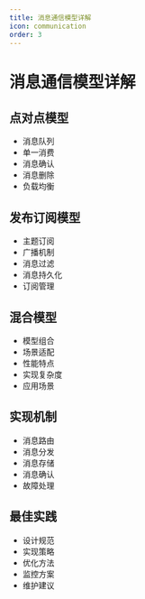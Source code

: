 ```yaml
---
title: 消息通信模型详解
icon: communication
order: 3
---
```


# 消息通信模型详解

## 点对点模型
- 消息队列
- 单一消费
- 消息确认
- 消息删除
- 负载均衡

## 发布订阅模型
- 主题订阅
- 广播机制
- 消息过滤
- 消息持久化
- 订阅管理

## 混合模型
- 模型组合
- 场景适配
- 性能特点
- 实现复杂度
- 应用场景

## 实现机制
- 消息路由
- 消息分发
- 消息存储
- 消息确认
- 故障处理

## 最佳实践
- 设计规范
- 实现策略
- 优化方法
- 监控方案
- 维护建议
